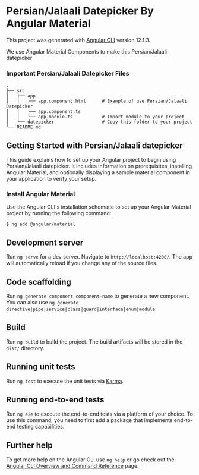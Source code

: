 Persian/Jalaali Datepicker By Angular Material
============================
This project was generated with [Angular CLI](https://github.com/angular/angular-cli) version 12.1.3.

We use Angular Material Components to make this Persian/Jalaali datepicker 

### Important Persian/Jalaali Datepicker Files

    .
    ├── src                             
    │   ├── app                         
    │   │   ├── app.component.html      # Example of use Persian/Jalaali Datepicker
    │   │   ├── app.component.ts        
    │   │   └── app.module.ts           # Import module to your project
    │   └── datepicker                  # Copy this folder to your project
    └── README.md


## Getting Started with Persian/Jalaali datepicker

This guide explains how to set up your Angular project to begin using Persian/Jalaali datepicker. It includes information on prerequisites, installing Angular Material, and optionally displaying a sample material component in your application to verify your setup.

### Install Angular Material
Use the Angular CLI's installation schematic to set up your Angular Material project by running the following command:

```
$ ng add @angular/material
```

## Development server

Run `ng serve` for a dev server. Navigate to `http://localhost:4200/`. The app will automatically reload if you change any of the source files.

## Code scaffolding

Run `ng generate component component-name` to generate a new component. You can also use `ng generate directive|pipe|service|class|guard|interface|enum|module`.

## Build

Run `ng build` to build the project. The build artifacts will be stored in the `dist/` directory.

## Running unit tests

Run `ng test` to execute the unit tests via [Karma](https://karma-runner.github.io).

## Running end-to-end tests

Run `ng e2e` to execute the end-to-end tests via a platform of your choice. To use this command, you need to first add a package that implements end-to-end testing capabilities.

## Further help

To get more help on the Angular CLI use `ng help` or go check out the [Angular CLI Overview and Command Reference](https://angular.io/cli) page.
